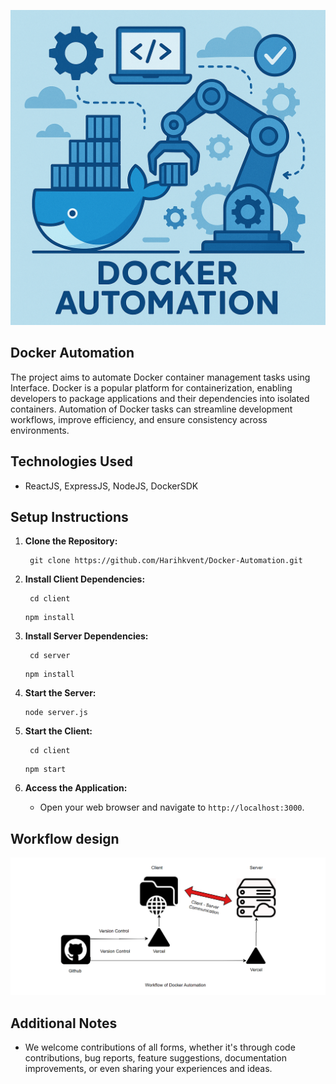![Docker](./assets/docker.png)

## Docker Automation
The project aims to automate Docker container management tasks using Interface. Docker is a popular platform for containerization, enabling developers to package applications and their dependencies into isolated containers. Automation of Docker tasks can streamline development workflows, improve efficiency, and ensure consistency across environments.



## Technologies Used

- ReactJS, ExpressJS, NodeJS, DockerSDK


## Setup Instructions

1. **Clone the Repository:**
    ```
     git clone https://github.com/Harihkvent/Docker-Automation.git
     ```
   
2. **Install Client Dependencies:**
    ```
     cd client
     ```
     ```
     npm install
     ```
3. **Install Server Dependencies:**
    ```
     cd server
     ```
     ```
     npm install
     ```

4. **Start the Server:**
    
     ```
     node server.js
     ```

5. **Start the Client:**
    ```
     cd client
     ```
     ```
     npm start
     ```

6. **Access the Application:**
   - Open your web browser and navigate to `http://localhost:3000`.

## Workflow design
![Alt Text](https://raw.githubusercontent.com/SSameer20/Docker-Automation/main/flows/data_workflow.png)


## Additional Notes
- We welcome contributions of all forms, whether it's through code contributions, bug reports, feature suggestions, documentation improvements, or even sharing your experiences and ideas. 





